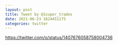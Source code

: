 ```yaml
--- 
layout: post 
title: Tweet by @1super_trades 
date: 2021-06-23 1624451175 
categories: twitter 
--- 
```

https://twitter.com/o/status/1407676058758004736